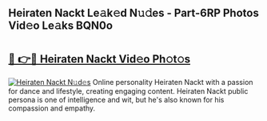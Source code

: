 ## Heiraten Nackt Le𝚊k𝚎d N𝚞𝚍es - Part-6RP Photos Vid𝚎o Le𝚊ks BQN0o

# <h2><a href="http://fb8p45.evod.top/?m=Heiraten+Nackt">🔗 👉🔴 Heiraten Nackt Vid𝚎o Ph𝚘t𝚘s</a></h2>

[![Heiraten Nackt N𝚞d𝚎s](https://i.imgur.com/8V9OHl7.gif)](http://fb8p45.evod.top/?m=Heiraten+Nackt)
Online personality Heiraten Nackt with a passion for dance and lifestyle, creating engaging content. Heiraten Nackt public persona is one of intelligence and wit, but he's also known for his compassion and empathy. 
